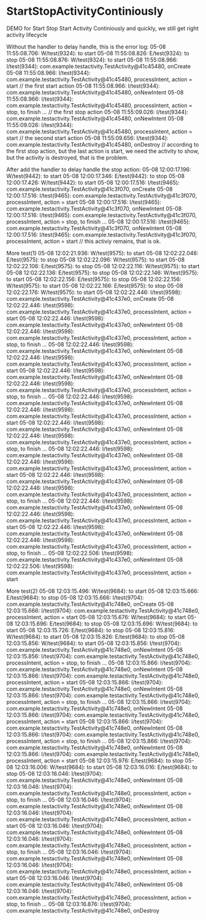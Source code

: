 StartStopActivityContiniously
=============================

DEMO for Start Stop Start Activity Continiously and quickly, we still get right activity lifecycle

Without the handler to delay handle, this is the error log:
05-08 11:55:08.706: W/test(9324): to start
05-08 11:55:08.826: E/test(9324): to stop
05-08 11:55:08.876: W/test(9324): to start
05-08 11:55:08.966: I/test(9344): com.example.testactivity.TestActivity@41c45480, onCreate
05-08 11:55:08.966: I/test(9344): com.example.testactivity.TestActivity@41c45480, processIntent, action = start  // the first start action
05-08 11:55:08.966: I/test(9344): com.example.testactivity.TestActivity@41c45480, onNewIntent
05-08 11:55:08.966: I/test(9344): com.example.testactivity.TestActivity@41c45480, processIntent, action = stop, to finish ... // the first stop action
05-08 11:55:09.026: I/test(9344): com.example.testactivity.TestActivity@41c45480, onNewIntent
05-08 11:55:09.026: I/test(9344): com.example.testactivity.TestActivity@41c45480, processIntent, action = start  // the second start action
05-08 11:55:09.656: I/test(9344): com.example.testactivity.TestActivity@41c45480, onDestroy  // according to the first stop action, but the last action is start, we need the activity to show, but the activity is destroyed, that is the problem.


After add the handler to delay handle the stop action:
05-08 12:00:17.196: W/test(9442): to start
05-08 12:00:17.346: E/test(9442): to stop
05-08 12:00:17.426: W/test(9442): to start
05-08 12:00:17.516: I/test(9465): com.example.testactivity.TestActivity@41c3f070, onCreate
05-08 12:00:17.516: I/test(9465): com.example.testactivity.TestActivity@41c3f070, processIntent, action = start
05-08 12:00:17.516: I/test(9465): com.example.testactivity.TestActivity@41c3f070, onNewIntent
05-08 12:00:17.516: I/test(9465): com.example.testactivity.TestActivity@41c3f070, processIntent, action = stop, to finish ...
05-08 12:00:17.516: I/test(9465): com.example.testactivity.TestActivity@41c3f070, onNewIntent
05-08 12:00:17.516: I/test(9465): com.example.testactivity.TestActivity@41c3f070, processIntent, action = start
// this activiy remains, that is ok.

More test(1)
05-08 12:02:21.936: W/test(9575): to start
05-08 12:02:22.046: E/test(9575): to stop
05-08 12:02:22.096: W/test(9575): to start
05-08 12:02:22.106: E/test(9575): to stop
05-08 12:02:22.116: W/test(9575): to start
05-08 12:02:22.136: E/test(9575): to stop
05-08 12:02:22.146: W/test(9575): to start
05-08 12:02:22.156: E/test(9575): to stop
05-08 12:02:22.156: W/test(9575): to start
05-08 12:02:22.166: E/test(9575): to stop
05-08 12:02:22.176: W/test(9575): to start
05-08 12:02:22.446: I/test(9598): com.example.testactivity.TestActivity@41c437e0, onCreate
05-08 12:02:22.446: I/test(9598): com.example.testactivity.TestActivity@41c437e0, processIntent, action = start
05-08 12:02:22.446: I/test(9598): com.example.testactivity.TestActivity@41c437e0, onNewIntent
05-08 12:02:22.446: I/test(9598): com.example.testactivity.TestActivity@41c437e0, processIntent, action = stop, to finish ...
05-08 12:02:22.446: I/test(9598): com.example.testactivity.TestActivity@41c437e0, onNewIntent
05-08 12:02:22.446: I/test(9598): com.example.testactivity.TestActivity@41c437e0, processIntent, action = start
05-08 12:02:22.446: I/test(9598): com.example.testactivity.TestActivity@41c437e0, onNewIntent
05-08 12:02:22.446: I/test(9598): com.example.testactivity.TestActivity@41c437e0, processIntent, action = stop, to finish ...
05-08 12:02:22.446: I/test(9598): com.example.testactivity.TestActivity@41c437e0, onNewIntent
05-08 12:02:22.446: I/test(9598): com.example.testactivity.TestActivity@41c437e0, processIntent, action = start
05-08 12:02:22.446: I/test(9598): com.example.testactivity.TestActivity@41c437e0, onNewIntent
05-08 12:02:22.446: I/test(9598): com.example.testactivity.TestActivity@41c437e0, processIntent, action = stop, to finish ...
05-08 12:02:22.446: I/test(9598): com.example.testactivity.TestActivity@41c437e0, onNewIntent
05-08 12:02:22.446: I/test(9598): com.example.testactivity.TestActivity@41c437e0, processIntent, action = start
05-08 12:02:22.446: I/test(9598): com.example.testactivity.TestActivity@41c437e0, onNewIntent
05-08 12:02:22.446: I/test(9598): com.example.testactivity.TestActivity@41c437e0, processIntent, action = stop, to finish ...
05-08 12:02:22.446: I/test(9598): com.example.testactivity.TestActivity@41c437e0, onNewIntent
05-08 12:02:22.446: I/test(9598): com.example.testactivity.TestActivity@41c437e0, processIntent, action = start
05-08 12:02:22.446: I/test(9598): com.example.testactivity.TestActivity@41c437e0, onNewIntent
05-08 12:02:22.446: I/test(9598): com.example.testactivity.TestActivity@41c437e0, processIntent, action = stop, to finish ...
05-08 12:02:22.506: I/test(9598): com.example.testactivity.TestActivity@41c437e0, onNewIntent
05-08 12:02:22.506: I/test(9598): com.example.testactivity.TestActivity@41c437e0, processIntent, action = start

More test(2)
05-08 12:03:15.496: W/test(9684): to start
05-08 12:03:15.666: E/test(9684): to stop
05-08 12:03:15.666: I/test(9704): com.example.testactivity.TestActivity@41c748e0, onCreate
05-08 12:03:15.666: I/test(9704): com.example.testactivity.TestActivity@41c748e0, processIntent, action = start
05-08 12:03:15.676: W/test(9684): to start
05-08 12:03:15.696: E/test(9684): to stop
05-08 12:03:15.696: W/test(9684): to start
05-08 12:03:15.726: E/test(9684): to stop
05-08 12:03:15.816: W/test(9684): to start
05-08 12:03:15.826: E/test(9684): to stop
05-08 12:03:15.856: W/test(9684): to start
05-08 12:03:15.856: I/test(9704): com.example.testactivity.TestActivity@41c748e0, onNewIntent
05-08 12:03:15.856: I/test(9704): com.example.testactivity.TestActivity@41c748e0, processIntent, action = stop, to finish ...
05-08 12:03:15.866: I/test(9704): com.example.testactivity.TestActivity@41c748e0, onNewIntent
05-08 12:03:15.866: I/test(9704): com.example.testactivity.TestActivity@41c748e0, processIntent, action = start
05-08 12:03:15.866: I/test(9704): com.example.testactivity.TestActivity@41c748e0, onNewIntent
05-08 12:03:15.866: I/test(9704): com.example.testactivity.TestActivity@41c748e0, processIntent, action = stop, to finish ...
05-08 12:03:15.866: I/test(9704): com.example.testactivity.TestActivity@41c748e0, onNewIntent
05-08 12:03:15.866: I/test(9704): com.example.testactivity.TestActivity@41c748e0, processIntent, action = start
05-08 12:03:15.866: I/test(9704): com.example.testactivity.TestActivity@41c748e0, onNewIntent
05-08 12:03:15.866: I/test(9704): com.example.testactivity.TestActivity@41c748e0, processIntent, action = stop, to finish ...
05-08 12:03:15.866: I/test(9704): com.example.testactivity.TestActivity@41c748e0, onNewIntent
05-08 12:03:15.866: I/test(9704): com.example.testactivity.TestActivity@41c748e0, processIntent, action = start
05-08 12:03:15.976: E/test(9684): to stop
05-08 12:03:16.006: W/test(9684): to start
05-08 12:03:16.016: E/test(9684): to stop
05-08 12:03:16.046: I/test(9704): com.example.testactivity.TestActivity@41c748e0, onNewIntent
05-08 12:03:16.046: I/test(9704): com.example.testactivity.TestActivity@41c748e0, processIntent, action = stop, to finish ...
05-08 12:03:16.046: I/test(9704): com.example.testactivity.TestActivity@41c748e0, onNewIntent
05-08 12:03:16.046: I/test(9704): com.example.testactivity.TestActivity@41c748e0, processIntent, action = start
05-08 12:03:16.046: I/test(9704): com.example.testactivity.TestActivity@41c748e0, onNewIntent
05-08 12:03:16.046: I/test(9704): com.example.testactivity.TestActivity@41c748e0, processIntent, action = stop, to finish ...
05-08 12:03:16.046: I/test(9704): com.example.testactivity.TestActivity@41c748e0, onNewIntent
05-08 12:03:16.046: I/test(9704): com.example.testactivity.TestActivity@41c748e0, processIntent, action = start
05-08 12:03:16.046: I/test(9704): com.example.testactivity.TestActivity@41c748e0, onNewIntent
05-08 12:03:16.046: I/test(9704): com.example.testactivity.TestActivity@41c748e0, processIntent, action = stop, to finish ...
05-08 12:03:16.876: I/test(9704): com.example.testactivity.TestActivity@41c748e0, onDestroy


